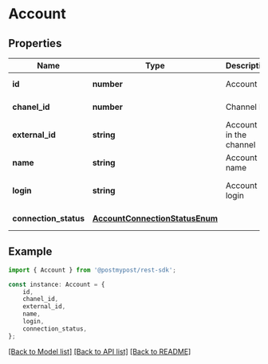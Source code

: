 # Account


## Properties

Name | Type | Description | Notes
------------ | ------------- | ------------- | -------------
**id** | **number** | Account ID | [default to undefined]
**chanel_id** | **number** | Channel ID | [default to undefined]
**external_id** | **string** | Account ID in the channel | [default to undefined]
**name** | **string** | Account name | [default to undefined]
**login** | **string** | Account login | [optional] [default to undefined]
**connection_status** | [**AccountConnectionStatusEnum**](AccountConnectionStatusEnum.md) |  | [default to undefined]

## Example

```typescript
import { Account } from '@postmypost/rest-sdk';

const instance: Account = {
    id,
    chanel_id,
    external_id,
    name,
    login,
    connection_status,
};
```

[[Back to Model list]](../README.md#documentation-for-models) [[Back to API list]](../README.md#documentation-for-api-endpoints) [[Back to README]](../README.md)
